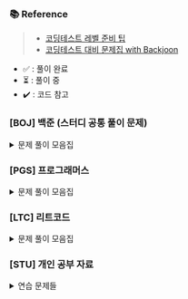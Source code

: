
### 📚 Reference
> - [코딩테스트 레벨 준비 팁](https://haesoo9410.tistory.com/351)
> - [코딩테스트 대비 문제집 with Backjoon](https://github.com/tony9402/baekjoon)

- ✅ : 풀이 완료
- ⏳ : 풀이 중
- ✔️ : 코드 참고

### [BOJ] 백준 (스터디 공통 풀이 문제)

<details>
    <summary>문제 풀이 모음집</summary>
  </br>
    
  |코드 번호|이름|난이도|풀이 유형|풀이 코드|풀이 시간|상태|고려할 내용|
  |:------:|:------|:------:|:------|:------|:------|:------:|:------:|
  |**_20061_**|  [모노미노도미노2](https://www.acmicpc.net/problem/20061)|골드 2|	`구현`|	[01_모노미노도미노2.py](./[BOJ]/week05/01_모노미노도미노.py)|	00:00:00.00|⏳| |
  |**_1461_**| [스도쿠](https://www.acmicpc.net/problem/2239)|골드 4| `구현`, `백트래킹`|	[02_스도쿠.py](./[BOJ]/week05/02_스도쿠.py)|00:00:00:00|||
  |**_13549_**|  [숨바꼭질3](https://www.acmicpc.net/problem/13549)|골드 5|	`그래프`|	[02_숨바꼭질3.py](./[BOJ]/week01/02_숨바꼭질3.py)|	00:00:00.00| | |
  |**_25401_**|  [카드바꾸기](https://www.acmicpc.net/problem/25401)|골드 5|	`브루트포스`|	[03_카드바꾸기.py](./[BOJ]/week01/03_카드바꾸기.py)|	04:12:00.00|✔️| |logic|
  |**_11501_**|  [주식](https://www.acmicpc.net/problem/11501)|실버 2|	`그리디 알고리즘`|	[04_주식.py](./[BOJ]/week01/04_주식.py)|	1:42:00.00| ✔️| 시간복잡도 고려|
  |**_0379_**|  [입국심사](https://www.acmicpc.net/problem/3079)|골드 5|	`이분 검색`|	[01_입국심사.py](./[BOJ]/week02/01_입국심사.py)|0:56:00.00| ✅| |
  |**_2075_**|  [N번째 큰수](https://www.acmicpc.net/problem/2075)|실버 3|	`Priority queue`, 	`정렬` |	[02_N번째큰수.py](./[BOJ]/week02/02_N번째큰수.py)|0:41:00.00|✅| |
  |**_12919_**|  [A와 B2](https://www.acmicpc.net/problem/12919)|골드 5|	`Brute force`, 	`재귀(Recursive)` |	[03_A와B2.py](./[BOJ]/week02/03_A와B2.py)|1:29:00.00| ✔️| |
  |**_1644_**|  [소수의 연속합](https://www.acmicpc.net/problem/1644)|골드 3|	`에라토스테네스의 체`, 	`슬라이딩 윈도우` |	[01_소수의연속합.py](./[BOJ]/week03/01_소수의연속합.py)|1:58:00.00| ✔️| sliding window 조건|
  |**_16234_**|  [인구이동](https://www.acmicpc.net/problem/16234)|골드 4|	`DFS`, `BFS`, `그래프 탐색` |	[02_인구이동.py](./[BOJ]/week03/02_인구이동.py)|3:14:00.00|✔️| 인접노드 -> BFS/DFS|
  |**_2467_**|  [용액](https://www.acmicpc.net/problem/2467)|골드 5|	`이분탐색`, `투포인터` |	[01_용액.py](./[BOJ]/week04/01_용액.py)|1:28:00:00|✅|투포인터 |
  |**_1461_**| [도서관](https://www.acmicpc.net/problem/1461)|골드 4|	`그리디알고리즘`, `정렬` |	[02_도서관.py](./[BOJ]/week04/02_도서관.py)|1:42:00:00|✔️|음수, 양수 왜 놔눠야하는지|

</details>

### [PGS] 프로그래머스

<details>
    <summary>문제 풀이 모음집</summary>
  </br>
  
  |코드 번호|이름|난이도|풀이 유형|풀이 코드|풀이 시간|상태|
  |:------:|:------|:------:|:------|:------|:------|:------:|
  |**_159993_**| [미로찾기](https://school.programmers.co.kr/learn/courses/30/lessons/159993)|Lv 2|	`-`|	[01_미로찾기.py](./[PGS]/01_미로찾기.py)|	02:44:00.00|⏳|


</details>

### [LTC] 리트코드

<details>
    <summary>문제 풀이 모음집</summary>
  </br>
  
  |코드 번호|이름|난이도|풀이 유형|풀이 코드|풀이 시간|상태|
  |:------:|:------|:------:|:------|:------|:------|:------:|
  |**_1672_**|	[Richest Customer Wealth](https://leetcode.com/problems/richest-customer-wealth/)|	Easy |	`Array`|	[1672_Richest_Customer_Wealth.py](./[LTC]/Array/1672_Richest_Customer_Wealth.py)|	00:16:38.00|✅|

</details>

### [STU] 개인 공부 자료
<details>
    <summary>연습 문제들</summary>
  </br>

  |문제 유형|이름|난이도|풀이 코드|풀이 시간|상태|
  |:------:|:------|:------:|:------|:------|:------|
  |`다이나믹`|금광|어려움|[dp_금광](./[STU]/simple_exerciese/dp_금광.py)|03:09:00.00|✅|
  |`다이나믹`|병사배치|보통|[dp_병사배치](./[STU]/simple_exerciese/dp_병사배치py)|00:47:00.00|✅|
  |`다이나믹`|코인|보통|[dp_coin](./[STU]/simple_exerciese/dp_coin.py)|01:26:00.00|✅|
  |`다이나믹`|개미전사|보통|[dp_개미전사](./[STU]/simple_exerciese/dp_개미전사.py)|00:44:00.00|✅|
  
  ### 백준
  |코드 번호|이름|난이도|풀이 유형|풀이 코드|풀이 시간|상태|
  |:------:|:------|:------:|:------|:------|:------|:------:|
  |**_8393_**|	[합](https://www.acmicpc.net/problem/8393)|	브론즈 5|	`수학`|	[01_sum.py](./[STU]/davinci_algorithm/basic/01_math/01_sum.py)|	00:01:38.00|✅|
  |**_10818_**|	[최소, 최대](https://www.acmicpc.net/problem/10818)|	브론즈 3|	`수학`|	[02_min_max.py](./[STU]/davinci_algorithm/basic/01_math/02_min_max.py)|	00:09:16.00|✅|
  |**_29608_**|	[에라토스테네스의 체](https://www.acmicpc.net/problem/2960)|	실버 4|	`수학`|	[04_eratostenes.py](./[STU]/davinci_algorithm/basic/01_math/04_eratostenes.py)|	00:37:00.00|✔️|
  |**_14215_**|	[세 막대](https://www.acmicpc.net/problem/14215)|	브론즈 3|	`수학`|	[06_세막대.py](./[STU]/davinci_algorithm/basic/01_math/06_세막대.py)|	00:11:00.00| ✅|
  |**_1002_**|  [터렛](https://www.acmicpc.net/problem/1002)|	실버 3|	`수학`|	[07_터렛.py](./[STU]/davinci_algorithm/basic/01_math/07_터렛.py)|	01:13:00.00| ✔️|
  |**_2292_**|  [벌집](https://www.acmicpc.net/problem/2292)|	브론즈 2|	`수학`|	[08_벌집.py](./[STU]/davinci_algorithm/basic/01_math/08_벌집.py)|	00:26:00.00| ✅| 
  |**_4673_**|  [셀프 넘버](https://www.acmicpc.net/problem/4673)|실버 5|	`수학`|	[09_셀프넘버.py](./[STU]/davinci_algorithm/basic/01_math/09_셀프넘버.py)|	01:21:00.00| ✔️| 
  |**_17618_**|  [신기한 수](https://www.acmicpc.net/problem/17618)|브론즈 3|	`수학`|	[10_신기한수.py](./[STU]/davinci_algorithm/basic/01_math/10_신기한수.py)|	00:12:00.00| ✅| 
  |**_2577_**|  [숫자의 개수](https://www.acmicpc.net/problem/2577)|브론즈 2|	`수학`|	[11_숫자의개수.py](./[STU]/davinci_algorithm/basic/01_math/11_숫자의개수.py)|	00:11:00.00| ✅| 
  |**_2750_**|  [수 정렬하기](https://www.acmicpc.net/problem/2750)|브론즈 2|	`정렬`|	[01_수정렬.py](./[STU]/davinci_algorithm/basic/02_array/01_수정렬.py)|	00:10:00.00| ✅| 
  |**_10825_**|  [국영수](https://www.acmicpc.net/problem/10825)|실버 4|	`정렬`|	[02_국영수.py](./[STU]/davinci_algorithm/basic/02_array/02_국영수.py)|	01:38:00.00| ✔️|
  |**_10875_**|  [팩토리얼](https://www.acmicpc.net/problem/10872)|브론즈 2|	`재귀함수`|	[01_팩토리얼.py](./[STU]/davinci_algorithm/basic/03_recursion/01_팩토리얼.py)|	00:22:00.00| ✅| 
  |**_17478_**|  [재귀함수가 뭔가요?](https://www.acmicpc.net/problem/17478)|실버 5|	`재귀함수`|	[03_재귀함수가뭔가요.py](./[STU]/davinci_algorithm/basic/03_recursion/03_재귀함수가뭔가요.py)|	00:40:00.00| ✔️| 
  |**_10813_**|  [공바꾸기](https://www.acmicpc.net/problem/10813)|브론즈 2|	`자료구조`|	[01_공바꾸기.py](./[STU]/davinci_algorithm/basic/04_data_structure/01_공바꾸기.py)|	00:00:00.00| | 
  |**_10828_**|  [스택](https://www.acmicpc.net/problem/10828)|실버 4|	`자료구조`|	[02_스택.py](./[STU]/davinci_algorithm/basic/04_data_structure/02_스택.py)|	00:32:00.00|✅| 
  |**_11866_**|  [요세푸스 문제0](https://www.acmicpc.net/problem/11866)|실버 4|	`자료구조`|	[03_요세푸스.py](./[STU]/davinci_algorithm/basic/04_data_structure/03_요세푸스.py)|	01:23:00.00| ✔️| 
  |**_1436_**|  [영화감독 숌](https://www.acmicpc.net/problem/1436)|실버 5|	`브루트 포스`|	[01_영화감독숌.py](./[STU]/davinci_algorithm/basic/05_brute_force/01_영화감독숌.py)|	00:28:00.00| ✔️| 
  |**_2798_**|  [블랙잭](https://www.acmicpc.net/problem/2798)|브론즈 2|	`브루트 포스`|	[02_블랙잭.py](./[STU]/davinci_algorithm/basic/05_brute_force/02_블랙잭.py)|	00:21:00.00|✅ | 
  |**_17614_**|  [369](https://www.acmicpc.net/problem/17614)|브론즈 3|	`브루트 포스`|	[03_369.py](./[STU]/davinci_algorithm/basic/05_brute_force/03_369.py)|	00:39:00.00|✅ | 
  |**_28215_**|  [대피소](https://www.acmicpc.net/problem/28215)|실버 4|	`브루트 포스`|	[04_대피소.py](./[STU]/davinci_algorithm/basic/05_brute_force/04_대피소.py)|	02:11:00.00|✔️|
  |**_2531_**|  [회전초밥](https://www.acmicpc.net/problem/2531)|실버 1|	`브루트 포스`|	[05_회전초밥.py](./[STU]/davinci_algorithm/basic/05_brute_force/05_회전초밥.py)|	02:02:00.00| ✔️|
  |**_17608_**|  [막대기](https://www.acmicpc.net/problem/17608)|	브론즈 2|	`구현`|	[08_벌집.py](./[STU]/davinci_algorithm/basic/07_implement/01_막대기.py)|	00:19:00.00|✅|
  |**_19939_**|  [박 터트리기](https://www.acmicpc.net/problem/19939)|실버 4|	`구현`|	[02_박터트리기.py](./[STU]/davinci_algorithm/basic/07_implement/02_박터트리기.py)|	00:00:00.00|✔️|
  |**_25304_**|  [영수증](https://www.acmicpc.net/problem/25304)|	브론즈 4|	`수학`|	[12_영수증.py](./[STU]/davinci_algorithm/basic/01_math/12_영수증.py)|	00:28:00.00|✅|
  |**_2562_**|  [최대값](https://www.acmicpc.net/problem/2562)|	브론즈 4|	`구현`|	[03_최대값.py](./[STU]/davinci_algorithm/basic/07_implement/03_최대값.py)|00:29:00.00|✅|





</details>


<!-- 
format
|**_2292_**|  [벌집](https://www.acmicpc.net/problem/2292)|	브론즈 2|	`수학`|	[08_벌집.py](./[STU]/davinci_algorithm/basic/01_math/08_벌집.py)|	00:00:00.00| | |
-->